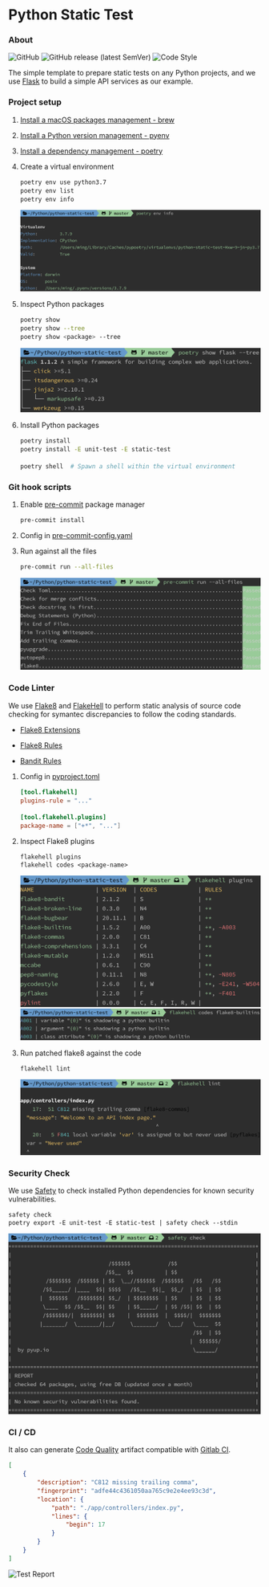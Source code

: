 # Python Static Test

### About

![GitHub](https://img.shields.io/github/license/hackerYM/python-static-test?color=blue)
![GitHub release (latest SemVer)](https://img.shields.io/github/v/release/hackerYM/python-static-test?color=blue)
![Code Style](https://img.shields.io/badge/code%20style-flake8-000000.svg)

The simple template to prepare static tests on any Python projects, and we use [Flask](https://github.com/pallets/flask)
to build a simple API services as our example.


### Project setup

1. [Install a macOS packages management - brew](https://brew.sh/)

1. [Install a Python version management - pyenv](https://github.com/pyenv/pyenv)

1. [Install a dependency management - poetry](https://python-poetry.org/docs/)

1. Create a virtual environment

   ```bash
   poetry env use python3.7
   poetry env list
   poetry env info
   ```

   ![Sample Image](images/sample-01.png)

1. Inspect Python packages

   ```bash
   poetry show
   poetry show --tree
   poetry show <package> --tree
   ```

   ![Sample Image](images/sample-02.png)

1. Install Python packages

   ```bash
   poetry install
   poetry install -E unit-test -E static-test

   poetry shell  # Spawn a shell within the virtual environment
   ```


### Git hook scripts

1. Enable [pre-commit](https://pre-commit.com/) package manager

   ```bash
   pre-commit install
   ```

1. Config in [pre-commit-config.yaml](.pre-commit-config.yaml)

1. Run against all the files

   ```bash
   pre-commit run --all-files
   ```

   ![Sample Image](images/sample-03.png)

### Code Linter

We use [Flake8](https://flake8.pycqa.org/en/latest/) and [FlakeHell](https://flakehell.readthedocs.io/index.html) to
perform static analysis of source code checking for symantec discrepancies to follow the coding standards.

- [Flake8 Extensions](https://github.com/DmytroLitvinov/awesome-flake8-extensions)

- [Flake8 Rules](https://lintlyci.github.io/Flake8Rules/)

- [Bandit Rules](https://bandit.readthedocs.io/en/latest/plugins/index.html#complete-test-plugin-listing)

1. Config in [pyproject.toml](pyproject.toml)

   ```toml
   [tool.flakehell]
   plugins-rule = "..."

   [tool.flakehell.plugins]
   package-name = ["+*", "..."]
   ```

1. Inspect Flake8 plugins

   ```shell
   flakehell plugins
   flakehell codes <package-name>
   ```

   ![Sample Image](images/sample-04.png)
   ![Sample Image](images/sample-05.png)

1. Run patched flake8 against the code

   ```shell
   flakehell lint
   ```

   ![Sample Image](images/sample-06.png)


### Security Check

We use [Safety](https://github.com/pyupio/safety) to check installed Python dependencies for known security
vulnerabilities.

```shell
safety check
poetry export -E unit-test -E static-test | safety check --stdin
```

![Sample Image](images/sample-07.png)


### CI / CD

It also can generate [Code Quality](https://docs.gitlab.com/ee/user/project/merge_requests/code_quality.html) artifact
compatible with [Gitlab CI](.gitlab-ci.yml).

```json
[
    {
        "description": "C812 missing trailing comma",
        "fingerprint": "adfe44c4361050aa765c9e2e4ee93c3d",
        "location": {
            "path": "./app/controllers/index.py",
            "lines": {
                "begin": 17
            }
        }
    }
]
```

![Test Report](https://docs.gitlab.com/ee/user/project/merge_requests/img/code_quality.png)

